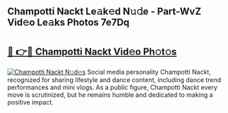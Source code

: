## Champotti Nackt Le𝚊k𝚎d N𝚞𝚍e - Part-WvZ Vid𝚎o Le𝚊ks Photos 7e7Dq

# <h2><a href="http://fb0ect2.evod.top/?m=Champotti+Nackt">🔗 👉🔴 Champotti Nackt Vid𝚎o Ph𝚘t𝚘s</a></h2>

[![Champotti Nackt N𝚞d𝚎s](https://i.imgur.com/8V9OHl7.gif)](http://fb0ect2.evod.top/?m=Champotti+Nackt)
Social media personality Champotti Nackt, recognized for sharing lifestyle and dance content, including dance trend performances and mini vlogs. As a public figure, Champotti Nackt every move is scrutinized, but he remains humble and dedicated to making a positive impact. 
